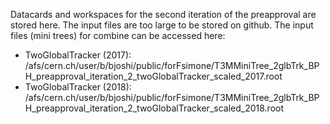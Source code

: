 Datacards and workspaces for the second iteration of the preapproval are stored here. The input files are too large to be stored on github.
The input files (mini trees) for combine can be accessed here:

- TwoGlobalTracker (2017): /afs/cern.ch/user/b/bjoshi/public/forFsimone/T3MMiniTree_2glbTrk_BPH_preapproval_iteration_2_twoGlobalTracker_scaled_2017.root
- TwoGlobalTracker (2018): /afs/cern.ch/user/b/bjoshi/public/forFsimone/T3MMiniTree_2glbTrk_BPH_preapproval_iteration_2_twoGlobalTracker_scaled_2018.root
